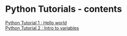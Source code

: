 # Python Tutorials - contents

[Python Tutorial 1 : Hello world](1.md)  
[Python Tutorial 2 : Intro to variables](2.md)  
